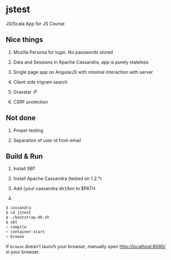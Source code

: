 # jstest #

JS/Scala App for JS Course

## Nice things ##

1. Mozilla Persona for login. No passwords stored

2. Data and Sessions in Apache Cassandra, app is purely stateless

3. Single page app on AngularJS with minimal interaction with server

4. Client side trigram search

5. Gravatar :P

6. CSRF protection

## Not done ##

1. Proper testing

2. Separation of user id from email

## Build & Run ##

1. Install SBT

2. Install Apache Cassandra (tested on 1.2.*)

3. Add {your cassandra dir}/bin to $PATH

4.

```sh
$ cassandra
$ cd jstest
$ ./bootstrap-db.sh
$ sbt
> compile
> container:start
> browse
```

If `browse` doesn't launch your browser, manually open [http://localhost:8080/](http://localhost:8080/) in your browser.
